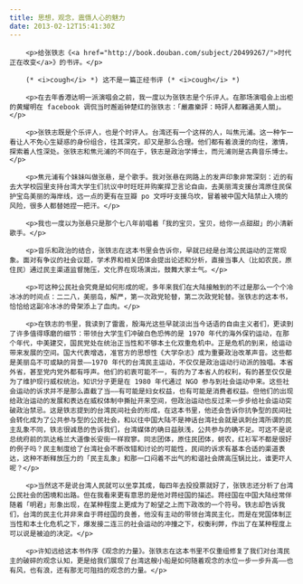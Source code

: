 ```yaml
---
title: 思想，观念，震慑人心的魅力
date: 2013-02-12T15:41:30Z
---
```

		<p>给张铁志《<a href="http://book.douban.com/subject/20499267/">时代正在改变</a>》的书评。</p>

		(* <i>cough</i> *) 这不是一篇正经书评 (* <i>cough</i> *)

		<p>在去年香港达明一派演唱会之前，我一度以为张铁志是个乐评人。在那场演唱会上出柜的黄耀明在 facebook 调侃当时邂逅钟楚红的张铁志：「嚴肅樂評：時評人都難過美人關」。</p>

		<p>张铁志既是个乐评人，也是个时评人。台湾还有一个这样的人，叫焦元浦。这一种乍一看让人不免心生疑惑的身份组合，往其深究，却又是那么合理。他们都有着浪漫的向往，激情，探索着人性深处。张铁志和焦元浦的不同在于，铁志是政治学博士，而元浦则是古典音乐博士。</p>

		<p>焦元浦有个妹妹叫做张悬，是个歌手。我对张悬在网路上的发声印象非常深刻：近的有去大学校园里支持台湾大学生们抗议中时旺旺并购案捍卫言论自由，去美丽湾支援台湾原住民保护宝岛美丽的海岸线，远一点的更有在豆瓣 po 文呼吁支援乌坎，冒着被中国大陆禁止入境的风险，很多人都替她捏一把汗。</p>

		<p>我也一度以为张悬只是那个七八年前唱着「我的宝贝，宝贝，给你一点甜甜」的小清新歌手。</p>

		<p>音乐和政治的结合，张铁志在这本书里会告诉你，早就已经是台湾公民运动的正常现象。面对有争议的社会议题，学术界和相关团体会提出论述和分析，直接当事人（比如农民，原住民）通过民主渠道监督施压，文化界在现场演出，鼓舞大家士气。</p>

		<p>可这种公民社会究竟是如何形成的呢，多年来我们在大陆接触到的不过是那么一个个冷冰冰的时间点：二二八，美丽岛，解严，第一次政党轮替，第二次政党轮替。张铁志的这本书，恰恰给这副冷冰冰的骨架添上了血肉。</p>

		<p>在铁志的书里，我读到了雷震，殷海光这些早就淡出当今话语的自由主义者们，更读到了许多值得琢磨的细节：带领台大学生们冲破白色恐怖的是 1970 年代的海外保钓运动，在那个年代，中美建交，国民党处在统治正当性和不够本土化双重危机中。正是危机的到来，给运动带来发展的空间。国大代表增选，准官方的思想性《大学杂志》成为重要政治改革声音。这些都是美丽岛不可或缺的背景——1970 年代的台湾民主运动，不仅仅是政治运动行动派的独唱。本省外省，甚至党内党外都有呼声。他们的初衷可能不一，有的为了本省人的权利，有的甚至仅仅是为了维护现行威权统治。知识分子更是在 1980 年代通过 NGO 参与到社会运动中来。这些社会运动的诉求并不是那么直截了当——有可能是妇女权益，也有可能是消费者权益。但他们的出现给政治运动的发展和表达在威权体制中撕扯开来空间，但政治运动也反过来一步步给社会运动突破政治禁忌。这是铁志提到的台湾民间社会的形成，在这本书里，他还会告诉你抗争型的民间社会转化成为了公共参与型的公民社会，和以往中国大陆不是神话台湾社会就是讽刺台湾所谓的民主乱象不同，铁志很诚恳的告诉我们，台湾媒体的确日益肤浅，公共参与的确不足。可这不是说总统府前的凯达格兰大道像长安街一样寂寥。同志团体，原住民团体，蚵农，红衫军不都是很好的例子吗？民主制度给了台湾社会不断改错和讨论的可能性，民间的诉求有基本合适的渠道表达，这种不断释放压力的「民主乱象」和那一口闷着不出气的和谐社会牌高压锅比比，谁更吓人呢？</p>

		<p>当然这不是说台湾人民就可以坐享其成，每四年去投投票就好了，张铁志还分析了台湾公民社会的困境和出路。但在我看来更有意思的是他对蒋经国的描述。蒋经国在中国大陆经常伴随着「明君」形象出现，在某种程度上更成为了盼望之上而下政改的一个符号。铁志却告诉我们，台湾的民主化并非来自于蒋经国的良善，他没有主动的带领台湾民主化，而是在党国体制正当性和本土化危机之下，爆发接二连三的社会运动的冲撞之下，权衡利弊，作出了在某种程度上可以说是被迫的决定。</p>

		<p>许知远给这本书作序《观念的力量》。张铁志在这本书里不仅重组修复了我们对台湾民主的破碎的观念认知，更是给我们展现了台湾这艘小船是如何随着观念的水位一步一步升高——也有风，也有浪，还有那无可阻挡的观念的力量。</p>
